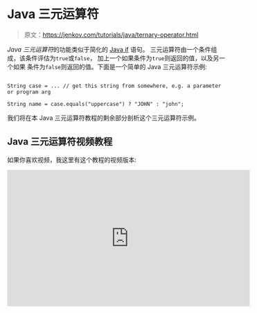 # Java 三元运算符

> 原文：<https://jenkov.com/tutorials/java/ternary-operator.html>

*Java* *三元运算符*的功能类似于简化的 [Java if](if.html) 语句。 三元运算符由一个条件组成，该条件评估为`true`或`false`， 加上一个如果条件为`true`则返回的值，以及另一个如果 条件为`false`则返回的值。下面是一个简单的 Java 三元运算符示例:

```

String case = ... // get this string from somewhere, e.g. a parameter or program arg

String name = case.equals("uppercase") ? "JOHN" : "john";

```

我们将在本 Java 三元运算符教程的剩余部分剖析这个三元运算符示例。

## Java 三元运算符视频教程

如果你喜欢视频，我这里有这个教程的视频版本:

<iframe width="560" height="315" src="https://www.youtube.com/embed/3RyQiWyFkt4" frameborder="0" allow="accelerometer; autoplay; encrypted-media; gyroscope; picture-in-picture" allowfullscreen="">&#13; &#13; &#13; &#13; &#13; &#13; <h2>三元算子条件</h2>&#13; &#13; <p>上面语句的三元运算符部分是这个部分:</p>&#13; &#13; <pre class="codeBox">&#13; case.equals("uppercase") ? "JOHN" : "john"&#13; </pre>&#13; &#13; <p>上述三元运算符表达式的条件部分是这样的:</p>&#13; &#13; <pre class="codeBox">&#13; case.equals("uppercase")&#13; </pre>&#13; &#13; <p>该条件是一个计算结果为<code>true</code>或<code>false</code>的 Java 表达式。&#13;如果<code>case</code>变量等于&#13;<a href="strings.html">Java 字符串</a>值<code>uppercase</code>，则上述条件将评估为<code>true</code>，否则评估为<code>false</code> &#13;。&#13;</p>&#13; &#13; <p>条件可以是任何计算结果为<code>boolean</code>值的 Java 表达式，就像&#13;可以在<code>if</code>语句或<code>while</code>循环中使用的表达式一样。&#13;</p>&#13; &#13; &#13; &#13; &#13; &#13; <h2>三元运算符值</h2>&#13; &#13; <p>三元运算符的条件部分后跟一个问号(<code>?</code>)。问号&#13;后面是三元运算符可以返回的两个值，用冒号(<code>:</code>)隔开。前面显示的三元运算符的值&#13;部分是:&#13;</p>&#13; &#13; <pre class="codeBox">&#13; "JOHN" : "john";&#13; </pre>&#13; &#13; <p>值部分由两个值组成。如果条件部分(见上文)评估为<code>true</code>，则返回第一个值。如果条件部分评估为<code>false</code>，则返回第二个值。&#13;</p>&#13; &#13; <p>在上面的例子中，如果<code>case.equals("uppercase")</code>评估为<code>true</code>，那么&#13;三元运算符表达式作为一个整体返回字符串值<code>JOHN</code>。&#13;如果<code>case.equals("uppercase")</code>评估为<code>false</code>，那么三元运算符表达式为&#13;一个整数返回字符串值<code>john</code>。这意味着，字符串变量<code>name</code> &#13;将最终具有值<code>JOHN</code>或<code>john</code>，这取决于表达式&#13; <code>case.equals("uppercase")</code>的计算结果是<code>true</code>还是<code>false</code>。&#13;</p>&#13; &#13; &#13; <p>返回值可以是任何 Java 表达式的结果，该表达式返回的值可以在语句开始时赋给变量。因为本文开头的三元运算符示例中的 Java 变量是 String 类型，所以 values 部分返回的值必须是 String 类型。</p>&#13; &#13; &#13; &#13; &#13; &#13; <h2>作为空检查的三元运算符</h2>&#13; &#13; <p>在调用对象上的方法之前，可以使用 Java 三元运算符作为空检查的简写。这里有一个例子:</p>&#13; &#13; <pre class="codeBox">&#13; String value = object != null ? object.getValue() : null;&#13; </pre>&#13; &#13; <p>这等效于以下代码，但比它短:</p>&#13; &#13; <pre class="codeBox">&#13; String value = null;&#13; if(object != null) {&#13; value = object.getValue();&#13; }&#13; </pre>&#13; &#13; <p>正如您所看到的，如果<code>object</code> &#13;引用是<code>null</code>，这两个代码示例都避免调用<code>object.getValue()</code>，但是第一个代码示例更短更优雅。&#13;</p>&#13; &#13; &#13; &#13; &#13; &#13; <h2>作为最大函数的三元运算符</h2>&#13; &#13; <p>您可以使用 Java 三元运算符实现与<a href="math-operators-and-math-class.html#math-max"> Java Math max()函数</a>相同的功能。&#13;下面是一个使用 Java 三元运算符实现<code>Math.max()</code>功能的例子:&#13;</p>&#13; &#13; <pre class="codeBox">&#13; int val1 = 10;&#13; int val2 = 20;&#13; &#13; int max = val1 &gt;= val2 ? val1 : val2;&#13; </pre>&#13; &#13; <p>注意三元运算符条件如何检查<code>val1</code>值是否大于或等于&#13;值<code>val2</code>。如果是，三元运算符返回<code>val1</code>值。否则它返回<code>val2</code>值&#13;。&#13;</p>&#13; &#13; &#13; &#13; &#13; <h2>作为最小函数的三元运算符</h2>&#13; &#13; <p>Java 三元运算符也可以用来实现与<a href="math-operators-and-math-class.html#math-min"> Java Math min()函数</a>相同的效果。下面是一个&#13;使用 Java 三元运算符&#13;实现<code>Math.min()</code>功能的例子</p>&#13; &#13; <pre class="codeBox">&#13; int val1 = 10;&#13; int val2 = 20;&#13; &#13; int max = val1 &lt;= val2 ? val1 : val2;&#13; </pre>&#13; &#13; <p>注意三元运算符条件如何检查<code>val1</code>值是否小于或等于&#13;值<code>val2</code>。如果是，三元运算符返回<code>val1</code>值。否则它返回<code>val2</code>值&#13;。&#13;</p>&#13; &#13; &#13; &#13; &#13; &#13; <h2>作为 abs 函数的三元算子</h2>&#13; &#13; <p>Java 三元运算符也可以用来实现与<a href="math-operators-and-math-class.html#math-abs"> Java Math abs()函数</a>相同的效果。下面是一个&#13;使用 Java 三元运算符&#13;实现<code>Math.abs()</code>功能的例子</p>&#13; &#13; <pre class="codeBox">&#13; int val1 = 10;&#13; &#13; int max = val1 &gt;= 0? val1 : -val1;&#13; </pre>&#13; &#13; <p>注意三元运算符条件如何检查<code>val1</code>值是否大于或等于&#13; 0。如果是，三元运算符返回<code>val1</code>值。否则返回&#13; <code>-val1</code>，对应否定一个负数，使其为正。&#13;</p>&#13; &#13; &#13; &#13; &#13; &#13; <h2>链式三元算子</h2>&#13; <p>可以将多个 Java 三元运算符链接在一起。为此，可以让三元运算符返回的值之一成为另一个三元运算符。以下是 Java 中链式三元运算符的一个示例:</p>&#13; &#13; <pre class="codeBox">&#13; String input = ... // get input parameter String from somewhere.&#13; &#13; int value = input == null ? 0 : input.equals("") ? 0 : Integer.parseInt(input);&#13; </pre>&#13; &#13; <p>注意第一个三元运算符条件如何检查输入字符串是否为<code>null</code>。如果有，&#13;第一个三元运算符立即返回 0。如果输入字符串不是<code>null</code>，第一个三元&#13;运算符返回第二个三元运算符的值。第二个三元运算符检查&#13;输入字符串是否等于空字符串。如果是，第二个三元运算符立即返回 0。&#13;如果输入字符串不等于空字符串，第二个三元运算符返回<code>Integer.parseInt(input)</code>的值&#13;。&#13;</p>&#13; &#13; <p>只要每个三元操作符返回单个值，并且每个三元操作符用于代替单个值(Java 三元操作符是一个表达式，因此计算为单个值)，就可以任意地链接和嵌套 Java 三元操作符。</p>&#13; &#13; <p>当然，您可以简化上面的三元运算符示例。您可以将返回 0 的两个条件组合成一个条件，而不是链接三元运算符，如下所示:</p>&#13; &#13; <pre class="codeBox">&#13; int value = input == null || input.equals("") ? 0 : Integer.parseInt(input);&#13; </pre>&#13; &#13; <p>然而，这仅仅是可能的，因为值<code>null</code>和空字符串都返回相同的值(0)。&#13;总之，重点是向你展示如何<em>链接</em><em>Java</em><em>三元运算符</em>。这就是为什么&#13;的例子是这样写的。&#13;</p>&#13; &#13; </body> </html></iframe>